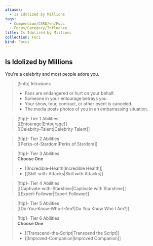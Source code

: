 ```yaml
---
aliases:
  - Is Idolized by Millions
tags:
  - Compendium/CSRD/en/Foci
  - Focus/Category/Influence
title: Is Idolized by Millions
collection: Foci
kind: Focus
---
```

## Is Idolized by Millions  
You're a celebrity and most people adore you.  

>[!info] Intrusions  
>- Fans are endangered or hurt on your behalf.  
>- Someone in your entourage betrays you.  
>- Your show, tour, contract, or other event is canceled.  
>- The media posts photos of you in an embarrassing situation.  


>[!tip]- Tier 1 Abilities  
> [[Entourage|Entourage]]  
> [[Celebrity-Talent|Celebrity Talent]]  


>[!tip]- Tier 2 Abilities  
> [[Perks-of-Stardom|Perks of Stardom]]  


>[!tip]- Tier 3 Abilities  
> **Choose One**  
>- [[Incredible-Health|Incredible Health]]  
>- [[Skill-with-Attacks|Skill with Attacks]]  


>[!tip]- Tier 4 Abilities  
> [[Captivate-with-Starshine|Captivate with Starshine]]  
> [[Expert-Follower|Expert Follower]]  


>[!tip]- Tier 5 Abilities  
> [[Do-You-Know-Who-I-Am?|Do You Know Who I Am?]]  


>[!tip]- Tier 6 Abilities  
> **Choose One**  
>- [[Transcend-the-Script|Transcend the Script]]  
>- [[Improved-Companion|Improved Companion]]